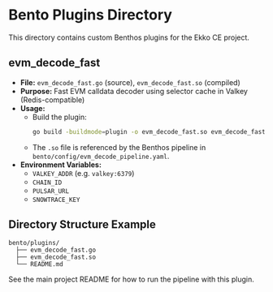 # Bento Plugins Directory

This directory contains custom Benthos plugins for the Ekko CE project.

## evm_decode_fast

- **File:** `evm_decode_fast.go` (source), `evm_decode_fast.so` (compiled)
- **Purpose:** Fast EVM calldata decoder using selector cache in Valkey (Redis-compatible)
- **Usage:**
  - Build the plugin:
    ```bash
    go build -buildmode=plugin -o evm_decode_fast.so evm_decode_fast.go
    ```
  - The `.so` file is referenced by the Benthos pipeline in `bento/config/evm_decode_pipeline.yaml`.
- **Environment Variables:**
  - `VALKEY_ADDR` (e.g. `valkey:6379`)
  - `CHAIN_ID`
  - `PULSAR_URL`
  - `SNOWTRACE_KEY`

## Directory Structure Example

```
bento/plugins/
  ├── evm_decode_fast.go
  ├── evm_decode_fast.so
  └── README.md
```

See the main project README for how to run the pipeline with this plugin.
